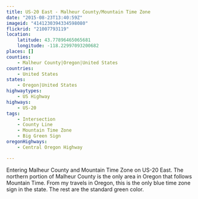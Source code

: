 ```yaml
---
title: US-20 East - Malheur County/Mountain Time Zone
date: "2015-08-23T13:40:59Z"
imageid: "4141230394334598080"
flickrid: "21007793119"
location:
    latitude: 43.77896465065681
    longitude: -118.22997093200682
places: []
counties:
    - Malheur County|Oregon|United States
countries:
    - United States
states:
    - Oregon|United States
highwaytypes:
    - US Highway
highways:
    - US-20
tags:
    - Intersection
    - County Line
    - Mountain Time Zone
    - Big Green Sign
oregonHighways:
    - Central Oregon Highway

---
```

Entering Malheur County and Mountain Time Zone on US-20 East.  The northern portion of Malheur County is the only area in Oregon that follows Mountain Time.  From my travels in Oregon, this is the only blue time zone sign in the state.  The rest are the standard green color.